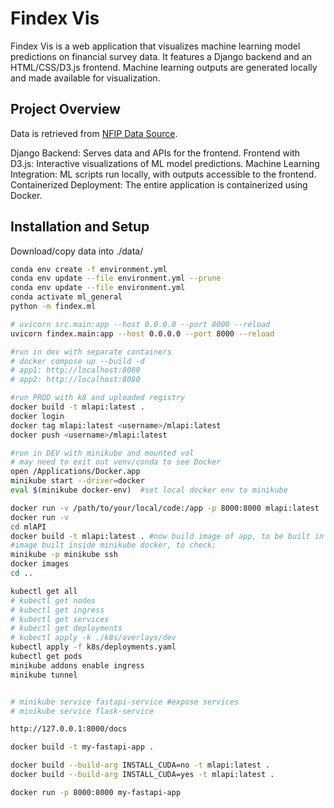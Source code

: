 # Findex Vis

Findex Vis is a web application that visualizes machine learning model predictions on financial survey data. It features a Django backend and an HTML/CSS/D3.js frontend. Machine learning outputs are generated locally and made available for visualization.

## Project Overview

Data is retrieved from [NFIP Data Source](https://www.fema.gov/openfema-data-page/fima-nfip-redacted-claims-v2).  

Django Backend: Serves data and APIs for the frontend.
Frontend with D3.js: Interactive visualizations of ML model predictions.
Machine Learning Integration: ML scripts run locally, with outputs accessible to the frontend.
Containerized Deployment: The entire application is containerized using Docker.


## Installation and Setup
Download/copy data into ./data/

```bash
conda env create -f environment.yml
conda env update --file environment.yml --prune
conda env update --file environment.yml
conda activate ml_general
python -m findex.ml

# uvicorn src.main:app --host 0.0.0.0 --port 8000 --reload
uvicorn findex.main:app --host 0.0.0.0 --port 8000 --reload

#run in dev with separate containers
# docker compose up --build -d
# app1: http://localhost:8080
# app2: http://localhost:8080

#run PROD with k8 and uploaded registry
docker build -t mlapi:latest . 
docker login
docker tag mlapi:latest <username>/mlapi:latest
docker push <username>/mlapi:latest

#run in DEV with minikube and mounted vol
# may need to exit out venv/conda to see Docker
open /Applications/Docker.app
minikube start --driver=docker
eval $(minikube docker-env)  #set local docker env to minikube

docker run -v /path/to/your/local/code:/app -p 8000:8000 mlapi:latest
docker run -v
cd mlAPI
docker build -t mlapi:latest . #now build image of app, to be built in container of minikube
#image built inside minikube docker, to check:
minikube -p minikube ssh
docker images
cd ..

kubectl get all
# kubectl get nodes
# kubectl get ingress
# kubectl get services
# kubectl get deployments
# kubectl apply -k ./k8s/overlays/dev
kubectl apply -f k8s/deployments.yaml
kubectl get pods
minikube addons enable ingress
minikube tunnel


# minikube service fastapi-service #expose services
# minikube service flask-service

http://127.0.0.1:8000/docs

docker build -t my-fastapi-app .

docker build --build-arg INSTALL_CUDA=no -t mlapi:latest .
docker build --build-arg INSTALL_CUDA=yes -t mlapi:latest .

docker run -p 8000:8000 my-fastapi-app
```